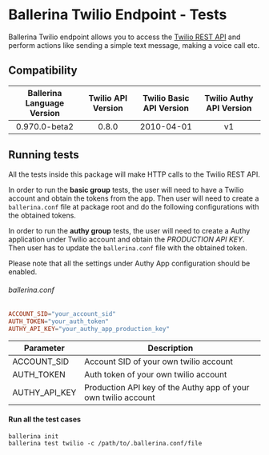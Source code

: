 # Ballerina Twilio Endpoint - Tests

Ballerina Twilio endpoint allows you to access the [Twilio REST API](https://www.twilio.com/docs/api) and perform 
actions like sending a simple text message, making a voice call etc.

## Compatibility

| Ballerina Language Version  | Twilio API Version | Twilio Basic API Version | Twilio Authy API Version |
| :--------------------------:|:------------------:|:------------------------:|:------------------------:|
| 0.970.0-beta2               | 0.8.0              | 2010-04-01               | v1                       |

## Running tests

All the tests inside this package will make HTTP calls to the Twilio REST API.

In order to run the **basic group** tests, the user will need to have a Twilio account and obtain the tokens from the app.
Then user will need to create a `ballerina.conf` file at package root and do the following configurations with the 
obtained tokens.

In order to run the **authy group** tests, the user will need to create a Authy application under Twilio account and 
obtain the _PRODUCTION API KEY_. Then user has to update the `ballerina.conf` file with the obtained token.

Please note that all the settings under Authy App configuration should be enabled.

###### ballerina.conf

```ballerina.conf
ACCOUNT_SID="your_account_sid"
AUTH_TOKEN="your_auth_token"
AUTHY_API_KEY="your_authy_app_production_key"
```

| Parameter       | Description                                                                                  |
| --------------- | -------------------------------------------------------------------------------------------- |
| ACCOUNT_SID     | Account SID of your own twilio account                                                       |
| AUTH_TOKEN      | Auth token of your own twilio account                                                        |
| AUTHY_API_KEY   | Production API key of the Authy app of your own twilio account                               |

#### Run all the test cases
```
ballerina init
ballerina test twilio -c /path/to/.ballerina.conf/file
```